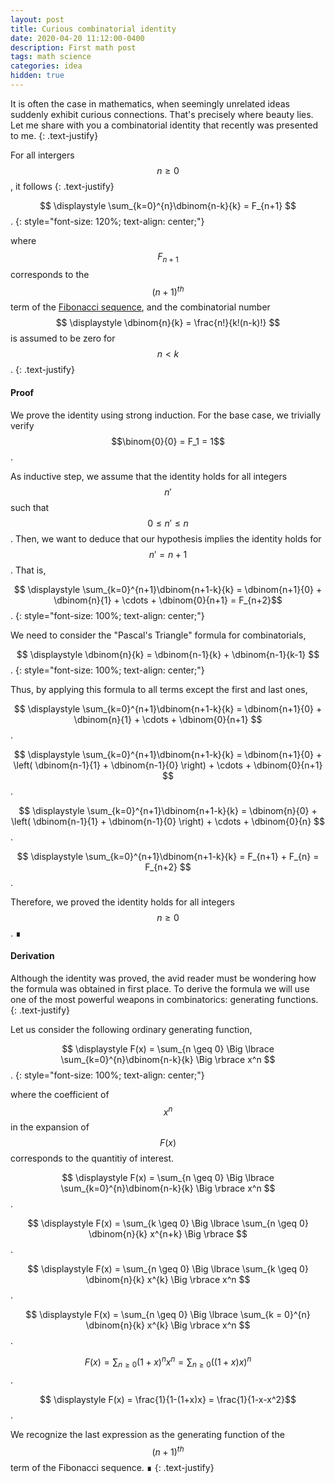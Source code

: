 ```yaml
---
layout: post
title: Curious combinatorial identity
date: 2020-04-20 11:12:00-0400
description: First math post
tags: math science
categories: idea
hidden: true
---
```



It is often the case in mathematics, when seemingly unrelated ideas suddenly exhibit curious connections. That's precisely where beauty lies. Let me share with you a combinatorial identity that recently was presented to me.
{: .text-justify}

For all intergers $$n \geq 0$$, it follows
{: .text-justify}

$$ \displaystyle \sum_{k=0}^{n}\dbinom{n-k}{k} = F_{n+1} $$.
{: style="font-size: 120%; text-align: center;"}

where $$ F_{n+1}$$ corresponds to the $$(n+1)^{th}$$ term of the [Fibonacci sequence](http://oeis.org/A000045), and the combinatorial number $$ \displaystyle \dbinom{n}{k} = \frac{n!}{k!(n-k)!} $$ is assumed to be zero for $$ n < k $$.
{: .text-justify}

#### Proof

We prove the identity using strong induction. For the base case, we trivially verify $$\binom{0}{0} = F_1 = 1$$. 

As inductive step, we assume that the identity holds for all integers $$n'$$ such that $$ 0 \leq n' \leq n $$. Then, we want to deduce that our hypothesis implies the identity holds for $$ n' = n + 1 $$. That is, 

$$ \displaystyle \sum_{k=0}^{n+1}\dbinom{n+1-k}{k} = \dbinom{n+1}{0} + \dbinom{n}{1} + \cdots + \dbinom{0}{n+1} = F_{n+2}$$.
{: style="font-size: 100%; text-align: center;"}

We need to consider the "Pascal's Triangle" formula for combinatorials,

$$ \displaystyle \dbinom{n}{k} = \dbinom{n-1}{k} + \dbinom{n-1}{k-1} $$.
{: style="font-size: 100%; text-align: center;"}

Thus, by applying this formula to all terms except the first and last ones,

$$ \displaystyle \sum_{k=0}^{n+1}\dbinom{n+1-k}{k} = \dbinom{n+1}{0} + \dbinom{n}{1} + \cdots + \dbinom{0}{n+1} $$.

$$ \displaystyle \sum_{k=0}^{n+1}\dbinom{n+1-k}{k} = \dbinom{n+1}{0} + \left( \dbinom{n-1}{1} + \dbinom{n-1}{0} \right)  + \cdots + \dbinom{0}{n+1} $$.

$$ \displaystyle \sum_{k=0}^{n+1}\dbinom{n+1-k}{k} = \dbinom{n}{0} + \left( \dbinom{n-1}{1} + \dbinom{n-1}{0} \right)  + \cdots + \dbinom{0}{n} $$.

$$ \displaystyle \sum_{k=0}^{n+1}\dbinom{n+1-k}{k} = F_{n+1} + F_{n} = F_{n+2} $$.

Therefore, we proved the identity holds for all integers $$ n \geq 0 $$. ∎

#### Derivation
Although the identity was proved, the avid reader must be wondering how the formula was obtained in first place. To derive the formula we will use one of the most powerful weapons in combinatorics: generating functions. 
{: .text-justify}

Let us consider the following ordinary generating function, 

$$ \displaystyle F(x) = \sum_{n \geq  0} \Big \lbrace \sum_{k=0}^{n}\dbinom{n-k}{k} \Big \rbrace x^n $$.
{: style="font-size: 100%; text-align: center;"}

where the coefficient of $$x^n$$ in the expansion of $$F(x)$$ corresponds to the quantitiy of interest. 

$$ \displaystyle F(x) = \sum_{n \geq  0} \Big \lbrace \sum_{k=0}^{n}\dbinom{n-k}{k} \Big \rbrace x^n $$.

$$ \displaystyle F(x) = \sum_{k \geq  0} \Big \lbrace   \sum_{n \geq  0}  \dbinom{n}{k}  x^{n+k}  \Big \rbrace $$.

$$ \displaystyle F(x) = \sum_{n \geq  0}  \Big \lbrace   \sum_{k \geq  0}   \dbinom{n}{k}  x^{k}   \Big \rbrace  x^n $$.

$$ \displaystyle F(x) = \sum_{n \geq  0}  \Big \lbrace   \sum_{k = 0}^{n}   \dbinom{n}{k}  x^{k}   \Big \rbrace  x^n $$.

$$ \displaystyle F(x) = \sum_{n \geq  0}  (1+x)^n  x^n  = \sum_{n \geq  0}  \left( (1+x) x \right)^n  $$.

$$ \displaystyle F(x) = \frac{1}{1-(1+x)x} = \frac{1}{1-x-x^2}$$.

We recognize the last expression as the generating function of the  $$(n+1)^{th}$$ term of the Fibonacci sequence. ∎
{: .text-justify}